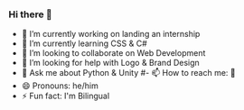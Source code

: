 ### Hi there 👋



- 🔭 I’m currently working on landing an internship
- 🌱 I’m currently learning CSS & C#
- 👯 I’m looking to collaborate on Web Development
- 🤔 I’m looking for help with Logo & Brand Design
- 💬 Ask me about Python & Unity
#- 📫 How to reach me: 👀
- 😄 Pronouns: he/him
- ⚡ Fun fact: I'm Bilingual

